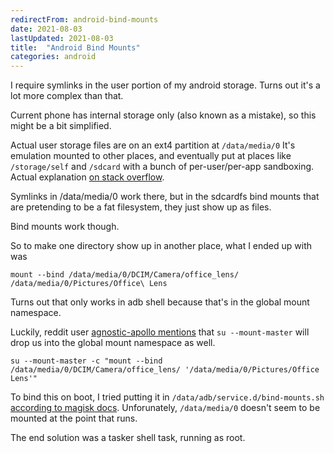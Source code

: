 ```yaml
---
redirectFrom: android-bind-mounts
date: 2021-08-03
lastUpdated: 2021-08-03
title:  "Android Bind Mounts"
categories: android
---
```


I require symlinks in the user portion of my android storage.
Turns out it's a lot more complex than that.
<!--excerpt-->

Current phone has internal storage only (also known as a mistake),
so this might be a bit simplified.

Actual user storage files are on an ext4 partition at `/data/media/0`
It's emulation mounted to other places, and eventually put at places like
`/storage/self` and `/sdcard` with a bunch of per-user/per-app sandboxing.
Actual explanation [on stack overflow](https://android.stackexchange.com/a/205494/36709).

Symlinks in /data/media/0 work there, but in the sdcardfs bind mounts that are
pretending to be a fat filesystem, they just show up as files.

Bind mounts work though.

So to make one directory show up in another place, what I ended up with was
```
mount --bind /data/media/0/DCIM/Camera/office_lens/ /data/media/0/Pictures/Office\ Lens
```
Turns out that only works in adb shell because that's in the global mount namespace.

Luckily, reddit user
[agnostic-apollo mentions](https://www.reddit.com/r/tasker/comments/k3br7d/mount_command_doesnt_work_on_tasker_and_android/ge259fe)
that `su --mount-master` will drop us into the global mount namespace as well.
```
su --mount-master -c "mount --bind /data/media/0/DCIM/Camera/office_lens/ '/data/media/0/Pictures/Office Lens'"
```


To bind this on boot, I tried putting it in `/data/adb/service.d/bind-mounts.sh`
[according to magisk docs](https://github.com/topjohnwu/Magisk/blob/master/docs/guides.md#boot-scripts).
Unforunately, `/data/media/0` doesn't seem to be mounted at the point that runs.

The end solution was a tasker shell task, running as root.
